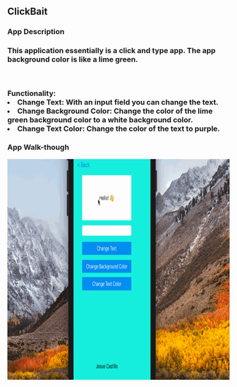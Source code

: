 ## ClickBait

### App Description
<h3>
This application essentially is a click and type app. The app background color is like a lime green. 
</h3>
<br>
<h3>
Functionality:
<li>Change Text: With an input field you can change the text.</li>
<li>Change Background Color: Change the color of the lime green background color to a white background color.</li>
<li>Change Text Color: Change the color of the text to purple. </li>
</h3>

### App Walk-though

<img height="500px" width="600px" src="Appgif.gif" width=200><br>

